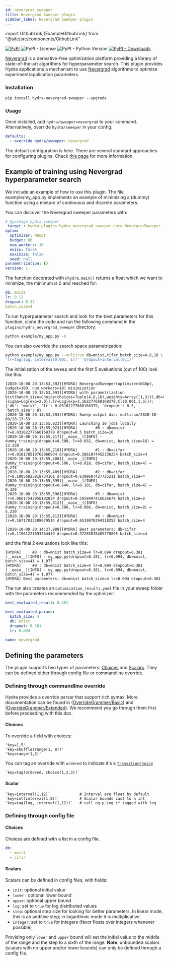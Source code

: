 ```yaml
---
id: nevergrad_sweeper
title: Nevergrad Sweeper plugin
sidebar_label: Nevergrad Sweeper plugin
---
```


import GithubLink,{ExampleGithubLink} from "@site/src/components/GithubLink"

[![PyPI](https://img.shields.io/pypi/v/hydra-nevergrad-sweeper)](https://pypi.org/project/hydra-nevergrad-sweeper/)
![PyPI - License](https://img.shields.io/pypi/l/hydra-nevergrad-sweeper)
![PyPI - Python Version](https://img.shields.io/pypi/pyversions/hydra-nevergrad-sweeper)
[![PyPI - Downloads](https://img.shields.io/pypi/dm/hydra-nevergrad-sweeper.svg)](https://pypistats.org/packages/hydra-nevergrad-sweeper)<ExampleGithubLink text="Example application" to="plugins/hydra_nevergrad_sweeper/example"/><ExampleGithubLink text="Plugin source" to="plugins/hydra_nevergrad_sweeper"/>

[Nevergrad](https://facebookresearch.github.io/nevergrad/) is a derivative-free optimization platform providing a library of state-of-the-art algorithms for hyperparameter search. This plugin provides Hydra applications a mechanism to use [Nevergrad](https://facebookresearch.github.io/nevergrad/) algorithms to optimize experiment/application parameters.

### Installation
```commandline
pip install hydra-nevergrad-sweeper --upgrade
```

### Usage
Once installed, add `hydra/sweeper=nevergrad` to your command. Alternatively, override `hydra/sweeper` in your config:

```yaml
defaults:
  - override hydra/sweeper: nevergrad
```

The default configuration is <GithubLink to="plugins/hydra_nevergrad_sweeper/hydra_plugins/hydra_nevergrad_sweeper/config.py">here</GithubLink>.
There are several standard approaches for configuring plugins. Check [this page](../patterns/configuring_plugins) for more information.
## Example of training using Nevergrad hyperparameter search

We include an example of how to use this plugin. The file <GithubLink to="plugins/hydra_nevergrad_sweeper/example/my_app.py">example/my_app.py</GithubLink> implements an example of minimizing a (dummy) function using a mixture of continuous and discrete parameters.

You can discover the Nevergrad sweeper parameters with:
```yaml title="$ python your_app hydra/sweeper=nevergrad --cfg hydra -p hydra.sweeper"
# @package hydra.sweeper
_target_: hydra_plugins.hydra_nevergrad_sweeper.core.NevergradSweeper
optim:
  optimizer: NGOpt
  budget: 80
  num_workers: 10
  noisy: false
  maximize: false
  seed: null
parametrization: {}
version: 1
```

The function decorated with `@hydra.main()` returns a float which we want to minimize, the minimum is 0 and reached for:
```yaml
db: mnist
lr: 0.12
dropout: 0.33
batch_size=4
```

To run hyperparameter search and look for the best parameters for this function, clone the code and run the following command in the `plugins/hydra_nevergrad_sweeper` directory:
```bash
python example/my_app.py -m
```

You can also override the search space parametrization:
```bash
python example/my_app.py --multirun db=mnist,cifar batch_size=4,8,16 \
'lr=tag(log, interval(0.001, 1))' 'dropout=interval(0,1)'
```

The initialization of the sweep and the first 5 evaluations (out of 100) look like this:

```text
[2020-10-08 20:13:53,592][HYDRA] NevergradSweeper(optimizer=NGOpt, budget=100, num_workers=10) minimization
[2020-10-08 20:13:53,593][HYDRA] with parametrization Dict(batch_size=Choice(choices=Tuple(4,8,16),weights=Array{(1,3)}),db=Choice(choices=Tuple(mnist,cifar),weights=Array{(1,2)}),dropout=Scalar{Cl(0,1,b)}[sigma=Log{exp=2.0}],lr=Log{exp=3.162277660168379,Cl(0.001,1,b)}):{'db': 'mnist', 'lr': 0.03162277660168379, 'dropout': 0.5, 'batch_size': 8}
[2020-10-08 20:13:53,593][HYDRA] Sweep output dir: multirun/2020-10-08/20-13-53
[2020-10-08 20:13:55,023][HYDRA] Launching 10 jobs locally
[2020-10-08 20:13:55,023][HYDRA]        #0 : db=mnist lr=0.03162277660168379 dropout=0.5 batch_size=16
[2020-10-08 20:13:55,217][__main__][INFO] - dummy_training(dropout=0.500, lr=0.032, db=mnist, batch_size=16) = 13.258
[2020-10-08 20:13:55,218][HYDRA]        #1 : db=cifar lr=0.018178519762066934 dropout=0.5061074452336254 batch_size=4
[2020-10-08 20:13:55,408][__main__][INFO] - dummy_training(dropout=0.506, lr=0.018, db=cifar, batch_size=4) = 0.278
[2020-10-08 20:13:55,409][HYDRA]        #2 : db=cifar lr=0.10056825918734161 dropout=0.6399687427725211 batch_size=4
[2020-10-08 20:13:55,595][__main__][INFO] - dummy_training(dropout=0.640, lr=0.101, db=cifar, batch_size=4) = 0.329
[2020-10-08 20:13:55,596][HYDRA]        #3 : db=mnist lr=0.06617542958182834 dropout=0.5059497416026679 batch_size=8
[2020-10-08 20:13:55,812][__main__][INFO] - dummy_training(dropout=0.506, lr=0.066, db=mnist, batch_size=8) = 5.230
[2020-10-08 20:13:55,813][HYDRA]        #4 : db=mnist lr=0.16717013388679514 dropout=0.6519070394318255 batch_size=4
...
[2020-10-08 20:14:27,988][HYDRA] Best parameters: db=cifar lr=0.11961221693764439 dropout=0.37285878409770895 batch_size=4
```


and the final 2 evaluations look like this:
```text
[HYDRA] 	#8 : db=mnist batch_size=4 lr=0.094 dropout=0.381
[__main__][INFO] - my_app.py(dropout=0.381, lr=0.094, db=mnist, batch_size=4) = 1.077
[HYDRA] 	#9 : db=mnist batch_size=4 lr=0.094 dropout=0.381
[__main__][INFO] - my_app.py(dropout=0.381, lr=0.094, db=mnist, batch_size=4) = 1.077
[HYDRA] Best parameters: db=mnist batch_size=4 lr=0.094 dropout=0.381
```


The run also creates an `optimization_results.yaml` file in your sweep folder with the parameters recommended by the optimizer:
```yaml
best_evaluated_result: 0.381

best_evaluated_params:
  batch_size: 4
  db: mnist
  dropout: 0.381
  lr: 0.094

name: nevergrad
```

## Defining the parameters

The plugin supports two types of parameters: [Choices](https://facebookresearch.github.io/nevergrad/parametrization_ref.html#nevergrad.p.Choice) and [Scalars](https://facebookresearch.github.io/nevergrad/parametrization_ref.html#nevergrad.p.Scalar). They can be defined either through config file or commandline override.

### Defining through commandline override
Hydra provides a override parser that support rich syntax. More documentation can be found in ([OverrideGrammer/Basic](../advanced/override_grammar/basic.md)) and ([OverrideGrammer/Extended](../advanced/override_grammar/extended.md)). We recommend you go through them first before proceeding with this doc.

#### Choices
To override a field with choices:
```commandline
'key=1,5'
'key=shuffle(range(1, 8))'
'key=range(1,5)'
```

You can tag an override with ```ordered``` to indicate it's a [```TransitionChoice```](https://facebookresearch.github.io/nevergrad/parametrization_ref.html#nevergrad.p.TransitionChoice)
```commandline
`key=tag(ordered, choice(1,2,3))`
```

#### Scalar
```commandline
`key=interval(1,12)`             # Interval are float by default
`key=int(interval(1,8))`         # Scalar bounds cast to a int
`key=tag(log, interval(1,12))`   # call ng.p.Log if tagged with log
```

### Defining through config file
#### Choices
Choices are defined with a list in a config file.

```yaml
db:
  - mnist
  - cifar
```
#### Scalars
Scalars can be defined in config files, with fields:
  - `init`: optional initial value
  - `lower` : optional lower bound
  - `upper`: optional upper bound
  - `log`: set to `true` for log distributed values
  - `step`: optional step size for looking for better parameters. In linear mode, this is an additive step; in logarithmic mode it is multiplicative.
  - `integer`: set to `true` for integers (favor floats over integers whenever possible)

Providing only `lower` and `upper` bound will set the initial value to the middle of the range and the step to a sixth of the range.
**Note**: unbounded scalars (scalars with no upper and/or lower bounds) can only be defined through a config file.

